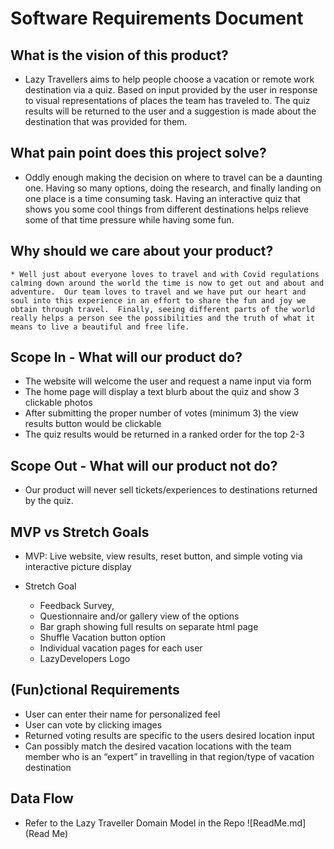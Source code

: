 # Software Requirements Document

## What is the vision of this product?

   * Lazy Travellers aims to help people choose a vacation or remote work destination via a quiz.  Based on input provided by the user in response to visual representations of places the team has traveled to.  The quiz results will be returned to the user and a suggestion is made about the destination that was provided for them.

## What pain point does this project solve?
   
   * Oddly enough making the decision on where to travel can be a daunting one.  Having so many options, doing the research, and finally landing on one place is a time consuming task.  Having an interactive quiz that shows you some cool things from different destinations helps relieve some of that time pressure while having some fun.

## Why should we care about your product?

	* Well just about everyone loves to travel and with Covid regulations calming down around the world the time is now to get out and about and adventure.  Our team loves to travel and we have put our heart and soul into this experience in an effort to share the fun and joy we obtain through travel.  Finally, seeing different parts of the world really helps a person see the possibilities and the truth of what it means to live a beautiful and free life.

## Scope In - What will our product do?

   * The website will welcome the user and request a name input via form 
   * The home page will display a text blurb about the quiz and show 3 clickable photos
   * After submitting the proper number of votes (minimum 3) the view results button would be clickable
   * The quiz results would be returned in a ranked order for the top 2-3

## Scope Out - What will our product not do?

* Our product will never sell tickets/experiences to destinations returned by the quiz.

## MVP vs Stretch Goals

   * MVP: Live website, view results, reset button, and simple voting via interactive picture display

   * Stretch Goal
     * Feedback Survey,
     * Questionnaire and/or gallery view of the options
     * Bar graph showing full results on separate html page
     * Shuffle Vacation button option
     * Individual vacation pages for each user
     * LazyDevelopers Logo

## (Fun)ctional Requirements

   * User can enter their name for personalized feel
   * User can vote by clicking images
   * Returned voting results are specific to the users desired location input
   * Can possibly match the desired vacation locations with the team member who is an “expert” in travelling in that region/type of vacation destination

## Data Flow

   * Refer to the Lazy Traveller Domain Model in the Repo ![ReadMe.md](Read Me)

